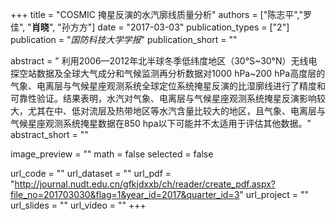 +++
title = "COSMIC 掩星反演的水汽廓线质量分析"
authors = ["陈志平","罗佳", "**肖晓**", "孙方方"]
date = "2017-03-03"
publication_types = ["2"]
publication = "*国防科技大学学报*"
publication_short = ""

abstract = " 利用2006—2012年北半球冬季低纬度地区（30°S~30°N）无线电探空站数据及全球大气成分和气候监测再分析数据对1000 hPa~200 hPa高度层的气象、电离层与气候星座观测系统全球定位系统掩星反演的比湿廓线进行了精度和可靠性验证。结果表明，水汽对气象、电离层与气候星座观测系统掩星反演影响较大，尤其在中、低对流层及热带地区等水汽含量比较大的地区，且气象、电离层与气候星座观测系统掩星数据在850 hpa以下可能并不太适用于评估其他数据。"
abstract_short = ""

image_preview = ""
math = false
selected = false

url_code = ""
url_dataset = ""
url_pdf = "http://journal.nudt.edu.cn/gfkjdxxb/ch/reader/create_pdf.aspx?file_no=201703030&flag=1&year_id=2017&quarter_id=3"
url_project = ""
url_slides = ""
url_video = ""
+++